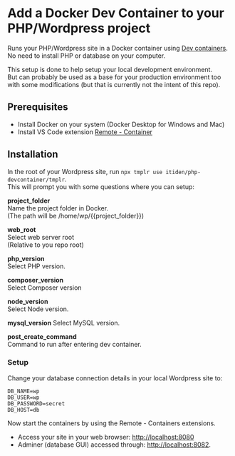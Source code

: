# Add a Docker Dev Container to your PHP/Wordpress project

Runs your PHP/Wordpress site in a Docker container using [Dev containers](https://code.visualstudio.com/docs/remote/containers-tutorial).  
No need to install PHP or database on your computer.

This setup is done to help setup your local development environment.  
But can probably be used as a base for your production environment too with some modifications (but that is currently not the intent of this repo).

## Prerequisites

- Install Docker on your system (Docker Desktop for Windows and Mac)
- Install VS Code extension [Remote - Container](https://marketplace.visualstudio.com/items?itemName=ms-vscode-remote.remote-containers)

## Installation

In the root of your Wordpress site, run `npx tmplr use itiden/php-devcontainer/tmplr`.  
This will prompt you with some questions where you can setup:

**project_folder**  
Name the project folder in Docker.  
(The path will be /home/wp/{{project_folder}})

**web_root**  
Select web server root  
(Relative to you repo root)

**php_version**  
Select PHP version.

**composer_version**  
Select Composer version

**node_version**  
Select Node version.

**mysql_version**
Select MySQL version.

**post_create_command**  
Command to run after entering dev container.

### Setup

Change your database connection details in your local Wordpress site to:

```
DB_NAME=wp
DB_USER=wp
DB_PASSWORD=secret
DB_HOST=db
```

Now start the containers by using the Remote - Containers extensions.

- Access your site in your web browser: [http://localhost:8080](http://localhost:8080)
- Adminer (database GUI) accessed through: [http://localhost:8082](http://localhost:8082).
